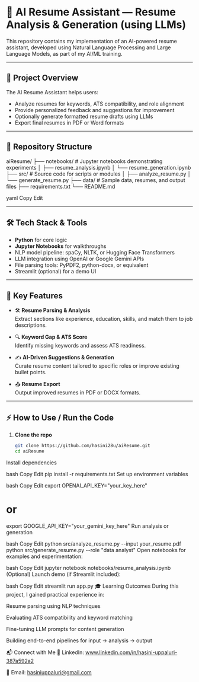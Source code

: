 # 🧠 AI Resume Assistant — Resume Analysis & Generation (using LLMs)

This repository contains my implementation of an AI-powered resume assistant, developed using Natural Language Processing and Large Language Models, as part of my AI/ML training.

---

## 🚀 Project Overview

The AI Resume Assistant helps users:
- Analyze resumes for keywords, ATS compatibility, and role alignment
- Provide personalized feedback and suggestions for improvement
- Optionally generate formatted resume drafts using LLMs
- Export final resumes in PDF or Word formats

---

## 📁 Repository Structure

aiResume/
├── notebooks/ # Jupyter notebooks demonstrating experiments
│ ├── resume_analysis.ipynb
│ └── resume_generation.ipynb
├── src/ # Source code for scripts or modules
│ ├── analyze_resume.py
│ └── generate_resume.py
├── data/ # Sample data, resumes, and output files
├── requirements.txt
└── README.md

yaml
Copy
Edit

---

## 🛠 Tech Stack & Tools

- **Python** for core logic  
- **Jupyter Notebooks** for walkthroughs  
- NLP model pipeline: spaCy, NLTK, or Hugging Face Transformers  
- LLM integration using OpenAI or Google Gemini APIs  
- File parsing tools: PyPDF2, python-docx, or equivalent  
- Streamlit (optional) for a demo UI

---

## 🧪 Key Features

- 🛠 **Resume Parsing & Analysis**  
  Extract sections like experience, education, skills, and match them to job descriptions.

- 🔍 **Keyword Gap & ATS Score**  
  Identify missing keywords and assess ATS readiness.

- ✍️ **AI-Driven Suggestions & Generation**  
  Curate resume content tailored to specific roles or improve existing bullet points.

- 📤 **Resume Export**  
  Output improved resumes in PDF or DOCX formats.

---

## ⚡ How to Use / Run the Code

1. **Clone the repo**  
   ```bash
   git clone https://github.com/hasini28u/aiResume.git
   cd aiResume
Install dependencies

bash
Copy
Edit
pip install -r requirements.txt
Set up environment variables

bash
Copy
Edit
export OPENAI_API_KEY="your_key_here"
# or
export GOOGLE_API_KEY="your_gemini_key_here"
Run analysis or generation

bash
Copy
Edit
python src/analyze_resume.py --input your_resume.pdf
python src/generate_resume.py --role "data analyst"
Open notebooks for examples and experimentation:

bash
Copy
Edit
jupyter notebook notebooks/resume_analysis.ipynb
(Optional) Launch demo (if Streamlit included):

bash
Copy
Edit
streamlit run app.py
🎓 Learning Outcomes
During this project, I gained practical experience in:

Resume parsing using NLP techniques

Evaluating ATS compatibility and keyword matching

Fine-tuning LLM prompts for content generation

Building end-to-end pipelines for input → analysis → output

📬 Connect with Me
💼 LinkedIn: www.linkedin.com/in/hasini-uppaluri-387a592a2

📧 Email: hasiniuppaluri@gmail.com
